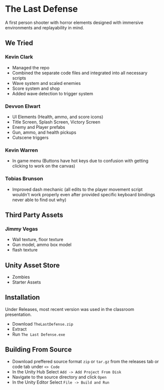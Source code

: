 # The Last Defense
A first person shooter with horror elements designed with immersive environments and replayability in mind.

## We Tried
### Kevin Clark
- Managed the repo
- Combined the separate code files and integrated into all necessary scripts
- Wave system and scaled enemies
- Score system and shop
- Added wave detection to trigger system
  
### Devvon Elwart
- UI Elements (Health, ammo, and score icons)
- Title Screen, Splash Screen, Victory Screen
- Enemy and Player prefabs
- Gun, ammo, and health pickups
- Cutscene triggers

### Kevin Warren
- In game menu (Buttons have hot keys due to confusion with getting clicking to work on the canvas)

### Tobias Brunson
- Improved dash mechanic (all edits to the player movement script wouldn't work properly even after provided specific keyboard bindings never able to find out why)

## Third Party Assets
### Jimmy Vegas
- Wall texture, floor texture
- Gun model, ammo box model
- flash texture

## Unity Asset Store
- Zombies
- Starter Assets

## Installation
Under Releases, most recent version was used in the classroom presentation. 
- Download `TheLastDefense.zip`
- Extract
- Run `The Last Defense.exe`

## Building From Source
- Download preffered source format `zip` or `tar.gz` from the releases tab or code tab under `<> Code`
- In the Unity Hub Select `Add -> Add Project From Disk`
- Navigate to the source directory and click `Open`
- In the Unity Editor Select `File -> Build and Run`

